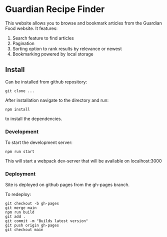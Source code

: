 # Guardian Recipe Finder

This website allows you to browse and bookmark articles from the Guardian Food website. It features:

1. Search feature to find articles
2. Pagination
3. Sorting option to rank results by relevance or newest
4. Bookmarking powered by local storage

## Install

Can be installed from github repository:

`git clone ...`

After installation navigate to the directory and run:

`npm install`

to install the dependencies.

### Development

To start the development server:

`npm run start`

This will start a webpack dev-server that will be available on localhost:3000

### Deployment

Site is deployed on github pages from the gh-pages branch.

To redeploy:

```git checkout gh-pages
git checkout -b gh-pages
git merge main
npm run build
git add .
git commit -m "Builds latest version"
git push origin gh-pages
git checkout main
```
